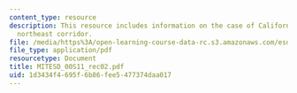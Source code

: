 ```yaml
---
content_type: resource
description: This resource includes information on the case of California and the
  northeast corridor.
file: /media/https%3A/open-learning-course-data-rc.s3.amazonaws.com/esd-00-introduction-to-engineering-systems-spring-2011/1d3434f4695f6b86fee5477374daa017_MITESD_00S11_rec02.pdf
file_type: application/pdf
resourcetype: Document
title: MITESD_00S11_rec02.pdf
uid: 1d3434f4-695f-6b86-fee5-477374daa017
---
```

